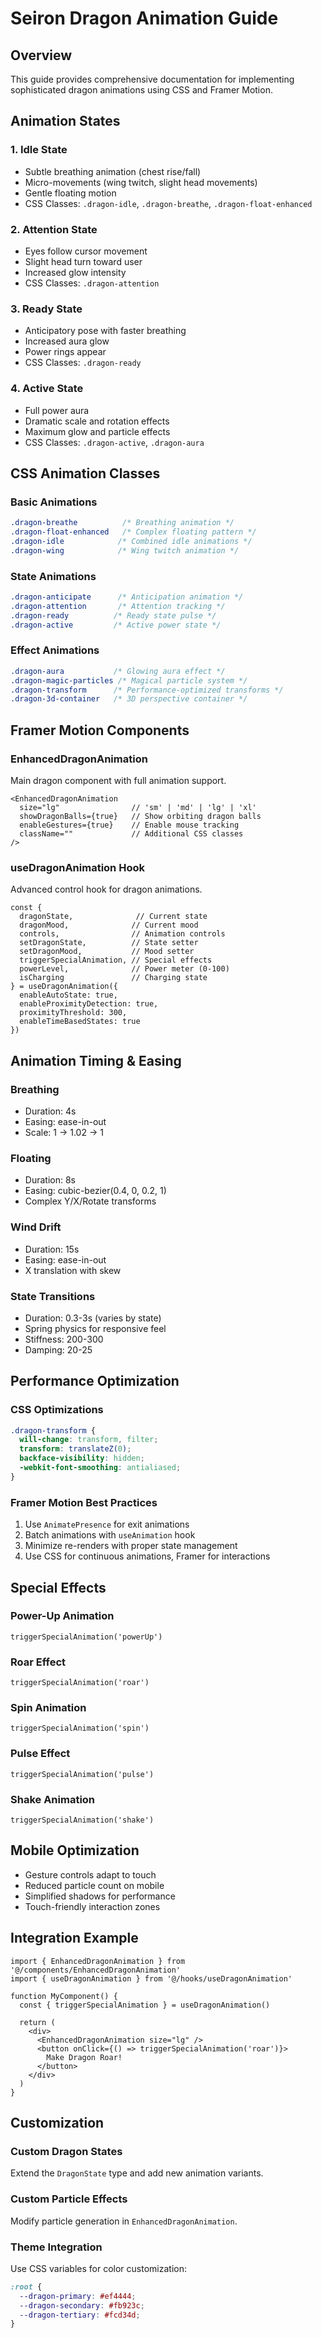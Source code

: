 # Seiron Dragon Animation Guide

## Overview
This guide provides comprehensive documentation for implementing sophisticated dragon animations using CSS and Framer Motion.

## Animation States

### 1. **Idle State**
- Subtle breathing animation (chest rise/fall)
- Micro-movements (wing twitch, slight head movements)
- Gentle floating motion
- CSS Classes: `.dragon-idle`, `.dragon-breathe`, `.dragon-float-enhanced`

### 2. **Attention State**
- Eyes follow cursor movement
- Slight head turn toward user
- Increased glow intensity
- CSS Classes: `.dragon-attention`

### 3. **Ready State**
- Anticipatory pose with faster breathing
- Increased aura glow
- Power rings appear
- CSS Classes: `.dragon-ready`

### 4. **Active State**
- Full power aura
- Dramatic scale and rotation effects
- Maximum glow and particle effects
- CSS Classes: `.dragon-active`, `.dragon-aura`

## CSS Animation Classes

### Basic Animations
```css
.dragon-breathe          /* Breathing animation */
.dragon-float-enhanced   /* Complex floating pattern */
.dragon-idle            /* Combined idle animations */
.dragon-wing            /* Wing twitch animation */
```

### State Animations
```css
.dragon-anticipate      /* Anticipation animation */
.dragon-attention       /* Attention tracking */
.dragon-ready          /* Ready state pulse */
.dragon-active         /* Active power state */
```

### Effect Animations
```css
.dragon-aura           /* Glowing aura effect */
.dragon-magic-particles /* Magical particle system */
.dragon-transform      /* Performance-optimized transforms */
.dragon-3d-container   /* 3D perspective container */
```

## Framer Motion Components

### EnhancedDragonAnimation
Main dragon component with full animation support.

```tsx
<EnhancedDragonAnimation 
  size="lg"                // 'sm' | 'md' | 'lg' | 'xl'
  showDragonBalls={true}   // Show orbiting dragon balls
  enableGestures={true}    // Enable mouse tracking
  className=""             // Additional CSS classes
/>
```

### useDragonAnimation Hook
Advanced control hook for dragon animations.

```tsx
const {
  dragonState,              // Current state
  dragonMood,              // Current mood
  controls,                // Animation controls
  setDragonState,          // State setter
  setDragonMood,           // Mood setter
  triggerSpecialAnimation, // Special effects
  powerLevel,              // Power meter (0-100)
  isCharging               // Charging state
} = useDragonAnimation({
  enableAutoState: true,
  enableProximityDetection: true,
  proximityThreshold: 300,
  enableTimeBasedStates: true
})
```

## Animation Timing & Easing

### Breathing
- Duration: 4s
- Easing: ease-in-out
- Scale: 1 → 1.02 → 1

### Floating
- Duration: 8s
- Easing: cubic-bezier(0.4, 0, 0.2, 1)
- Complex Y/X/Rotate transforms

### Wind Drift
- Duration: 15s
- Easing: ease-in-out
- X translation with skew

### State Transitions
- Duration: 0.3-3s (varies by state)
- Spring physics for responsive feel
- Stiffness: 200-300
- Damping: 20-25

## Performance Optimization

### CSS Optimizations
```css
.dragon-transform {
  will-change: transform, filter;
  transform: translateZ(0);
  backface-visibility: hidden;
  -webkit-font-smoothing: antialiased;
}
```

### Framer Motion Best Practices
1. Use `AnimatePresence` for exit animations
2. Batch animations with `useAnimation` hook
3. Minimize re-renders with proper state management
4. Use CSS for continuous animations, Framer for interactions

## Special Effects

### Power-Up Animation
```tsx
triggerSpecialAnimation('powerUp')
```

### Roar Effect
```tsx
triggerSpecialAnimation('roar')
```

### Spin Animation
```tsx
triggerSpecialAnimation('spin')
```

### Pulse Effect
```tsx
triggerSpecialAnimation('pulse')
```

### Shake Animation
```tsx
triggerSpecialAnimation('shake')
```

## Mobile Optimization

- Gesture controls adapt to touch
- Reduced particle count on mobile
- Simplified shadows for performance
- Touch-friendly interaction zones

## Integration Example

```tsx
import { EnhancedDragonAnimation } from '@/components/EnhancedDragonAnimation'
import { useDragonAnimation } from '@/hooks/useDragonAnimation'

function MyComponent() {
  const { triggerSpecialAnimation } = useDragonAnimation()

  return (
    <div>
      <EnhancedDragonAnimation size="lg" />
      <button onClick={() => triggerSpecialAnimation('roar')}>
        Make Dragon Roar!
      </button>
    </div>
  )
}
```

## Customization

### Custom Dragon States
Extend the `DragonState` type and add new animation variants.

### Custom Particle Effects
Modify particle generation in `EnhancedDragonAnimation`.

### Theme Integration
Use CSS variables for color customization:
```css
:root {
  --dragon-primary: #ef4444;
  --dragon-secondary: #fb923c;
  --dragon-tertiary: #fcd34d;
}
```